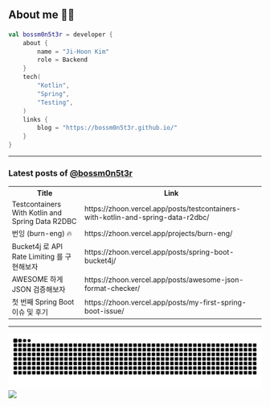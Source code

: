 ## About me 🧑‍💻

```kotlin
val bossm0n5t3r = developer {
    about {
        name = "Ji-Hoon Kim"
        role = Backend
    }
    tech(
        "Kotlin",
        "Spring",
        "Testing",
    )
    links {
        blog = "https://bossm0n5t3r.github.io/"
    }
}
```

---

### Latest posts of [@bossm0n5t3r](https://github.com/bossm0n5t3r)

<table>
  <tr><th>Title</th><th>Link</th></tr>
  <!-- BLOG-POST-LIST:START --><tr><td>Testcontainers With Kotlin and Spring Data R2DBC</td><td>https://zhoon.vercel.app/posts/testcontainers-with-kotlin-and-spring-data-r2dbc/</td></tr><tr><td>번잉 &lpar;burn-eng&rpar; 🔥</td><td>https://zhoon.vercel.app/projects/burn-eng/</td></tr><tr><td>Bucket4j 로 API Rate Limiting 를 구현해보자</td><td>https://zhoon.vercel.app/posts/spring-boot-bucket4j/</td></tr><tr><td>AWESOME 하게 JSON 검증해보자</td><td>https://zhoon.vercel.app/posts/awesome-json-format-checker/</td></tr><tr><td>첫 번째 Spring Boot 이슈 및 후기</td><td>https://zhoon.vercel.app/posts/my-first-spring-boot-issue/</td></tr><!-- BLOG-POST-LIST:END -->
</table>

---

![](https://raw.githubusercontent.com/bossm0n5t3r/bossm0n5t3r/output/github-snake.svg)
![](https://streak-stats.demolab.com?user=bossm0n5t3r)
